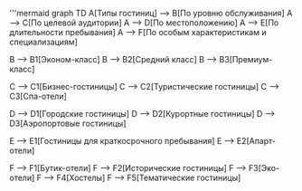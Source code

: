 '''mermaid
graph TD
  A[Типы гостиниц] --> B[По уровню обслуживания]
  A --> C[По целевой аудитории]
  A --> D[По местоположению]
  A --> E[По длительности пребывания]
  A --> F[По особым характеристикам и специализациям]

  B --> B1[Эконом-класс]
  B --> B2[Средний класс]
  B --> B3[Премиум-класс]

  C --> C1[Бизнес-гостиницы]
  C --> C2[Туристические гостиницы]
  C --> C3[Спа-отели]

  D --> D1[Городские гостиницы]
  D --> D2[Курортные гостиницы]
  D --> D3[Аэропортовые гостиницы]

  E --> E1[Гостиницы для краткосрочного пребывания]
  E --> E2[Апарт-отели]

  F --> F1[Бутик-отели]
  F --> F2[Исторические гостиницы]
  F --> F3[Эко-отели]
  F --> F4[Хостелы]
  F --> F5[Тематические гостиницы]
